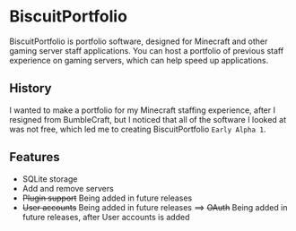# BiscuitPortfolio
BiscuitPortfolio is portfolio software, designed for Minecraft and other gaming server staff applications. You can host a portfolio of previous staff experience on gaming servers, which can help speed up applications.
## History
I wanted to make a portfolio for my Minecraft staffing experience, after I resigned from BumbleCraft, but I noticed that all of the software I looked at was not free, which led me to creating BiscuitPortfolio `Early Alpha 1`. 
## Features
 - SQLite storage
 - Add and remove servers
 - ~~Plugin support~~ Being added in future releases
 - ~~User accounts~~ Being added in future releases
 ==> ~~OAuth~~ Being added in future releases, after User accounts is added
